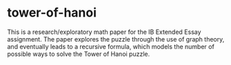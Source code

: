 # tower-of-hanoi
This is a research/exploratory math paper for the IB Extended Essay assignment. The paper explores the puzzle through the use of graph theory, and eventually leads to a recursive formula,
which models the number of possible ways to solve the Tower of Hanoi puzzle.
